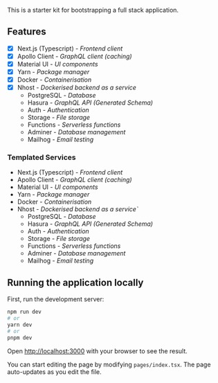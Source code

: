 This is a starter kit for bootstrapping a full stack application. 

## Features
- [x] Next.js (Typescript) - _Frontend client_
- [x] Apollo Client - _GraphQL client (caching)_
- [x] Material UI - _UI components_
- [x] Yarn - _Package manager_
- [x] Docker - _Containerisation_
- [x] Nhost - _Dockerised backend as a service_
  -  PostgreSQL - _Database_
  - Hasura - _GraphQL API (Generated Schema)_
  - Auth - _Authentication_
  - Storage - _File storage_
  - Functions - _Serverless functions_
  - Adminer - _Database management_
  - Mailhog - _Email testing_

### Templated Services
- Next.js (Typescript) - _Frontend client_
- Apollo Client - _GraphQL client (caching)_
- Material UI - _UI components_
- Yarn - _Package manager_
- Docker - _Containerisation_
- Nhost - _Dockerised backend as a service`_
  - PostgreSQL - _Database_
  - Hasura - _GraphQL API (Generated Schema)_
  - Auth - _Authentication_
  - Storage - _File storage_
  - Functions - _Serverless functions_
  - Adminer - _Database management_
  - Mailhog - _Email testing_


## Running the application locally

First, run the development server:

```bash
npm run dev
# or
yarn dev
# or
pnpm dev
```

Open [http://localhost:3000](http://localhost:3000) with your browser to see the result.

You can start editing the page by modifying `pages/index.tsx`. The page auto-updates as you edit the file.


